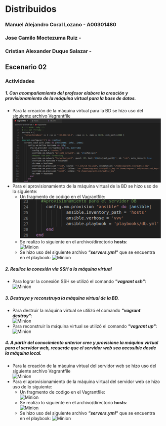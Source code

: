 # Distribuidos

### Manuel Alejandro Coral Lozano - A00301480
### Jose Camilo Moctezuma Ruiz - 
### Cristian Alexander Duque Salazar - 

## Escenario 02  

### Actividades

##### 1. Con acompañamiento del profesor elabore la creación y provisionamiento de la máquina virtual para la base de datos.  

+ Para la creación de la máquina virtual para la BD se hizo uso del siguiente archivo Vagrantfile  
![Imagen 1](https://raw.githubusercontent.com/ManuelCoral1998/Distribuidos-Taller01/master/images/creacion-vm-DB-vagrantfile.PNG)  
+ Para el aprovisionamiento de la máquina virtual de la BD se hizo uso de lo siguiente: 
  * Un fragmento de codigo en el Vagrantfile:  
  ![Imagen 2](https://raw.githubusercontent.com/ManuelCoral1998/Distribuidos-Taller01/master/images/fragmento-ansible-vagrantfile.PNG)
  * Se realizo lo siguiente en el archivo/directorio **hosts**:  
  ![Minion]()
  * Se hizo uso del siguiente archivo ***"servers.yml"*** que se encuentra en el playbook:
  ![Minion]()

##### 2. Realice la conexión via SSH a la máquina virtual
 
+ Para lograr la conexión SSH se utilizó el comando ***"vagrant ssh"***:  
![Minion]()

##### 3. Destruya y reconstruya la máquina virtual de la BD.

+ Para destruir la máquina virtual se utilizó el comando ***"vagrant destroy"***:  
![Minion]()
+ Para reconstruir la máquina virtual se utilizó el comando ***"vagrant up"***:
![Minion]()

##### 4. A partir del conocimiento anterior cree y provisione la máquina virtual para el servidor web, recuerde que el servidor web sea acessible desde la máquina local.

+ Para la creación de la máquina virtual del servidor web se hizo uso del siguiente archivo Vagrantfile  
![Minion]()
+ Para el aprovisionamiento de la máquina virtual del servidor web se hizo uso de lo siguiente: 
  * Un fragmento de codigo en el Vagrantfile:  
  ![Minion]()
  * Se realizo lo siguiente en el archivo/directorio **hosts**:  
  ![Minion]()
  * Se hizo uso del siguiente archivo ***"servers.yml"*** que se encuentra en el playbook:
  ![Minion]()
